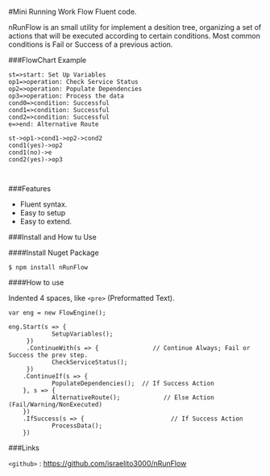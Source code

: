 #Mini Running Work Flow Fluent code.

nRunFlow is an small utility for implement a desition tree, organizing a set of actions that will be executed according to certain conditions. Most common conditions is Fail or Success of a previous action.

###FlowChart Example

```flow
st=>start: Set Up Variables
op1=>operation: Check Service Status
op2=>operation: Populate Dependencies
op3=>operation: Process the data
cond0=>condition: Successful
cond1=>condition: Successful
cond2=>condition: Successful
e=>end: Alternative Route

st->op1->cond1->op2->cond2
cond1(yes)->op2
cond1(no)->e
cond2(yes)->op3



```
###Features
- Fluent syntax.
- Easy to setup
- Easy to extend.


###Install and How tu Use

####Install Nuget Package

`$ npm install nRunFlow`

####How to use

Indented 4 spaces, like `<pre>` (Preformatted Text).

	var eng = new FlowEngine();

	eng.Start(s => {
				SetupVariables();
		 })
		 .ContinueWith(s => {               // Continue Always; Fail or Success the prev step.
		 		CheckServiceStatus();
		 })
		.ContinueIf(s => {
				PopulateDependencies();  // If Success Action
		}, s => {
				AlternativeRoute();            // Else Action (Fail/Warning/NonExecuted)
		})
		.IfSuccess(s => {                        // If Success Action
				ProcessData();
		})

    

###Links

`<github>` : <https://github.com/israelito3000/nRunFlow>

